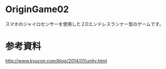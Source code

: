 # OriginGame02

スマホのジャイロセンサーを使用した２Dエンドレスランナー型のゲームです。

# 参考資料

http://www.kyucon.com/blog/2014/01/unity.html

